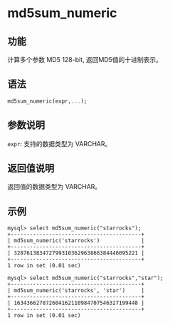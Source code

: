 # md5sum_numeric

## 功能

计算多个参数 MD5 128-bit, 返回MD5值的十进制表示。

## 语法

```Haskell
md5sum_numeric(expr,...);
```

## 参数说明

`expr`: 支持的数据类型为 VARCHAR。

## 返回值说明

返回值的数据类型为 VARCHAR。

## 示例

```Plain Text
mysql> select md5sum_numeric("starrocks");
+-----------------------------------------+
| md5sum_numeric('starrocks')             |
+-----------------------------------------+
| 328761383472799310362963866384446095221 |
+-----------------------------------------+
1 row in set (0.01 sec)

mysql> select md5sum_numeric("starrocks","star");
+-----------------------------------------+
| md5sum_numeric('starrocks', 'star')     |
+-----------------------------------------+
| 163436627872604162110984707546327199448 |
+-----------------------------------------+
1 row in set (0.01 sec)
```
